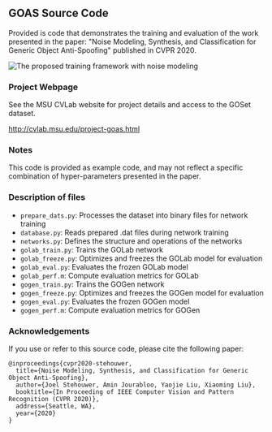 
## GOAS Source Code

Provided is code that demonstrates the training and evaluation of the work presented in the paper: "Noise Modeling, Synthesis, and Classification for Generic Object Anti-Spoofing" published in CVPR 2020.

![The proposed training framework with noise modeling](https://github.com/JStehouwer/GOAS_CVPR2020/blob/master/readme_fig.png)

### Project Webpage

See the MSU CVLab website for project details and access to the GOSet dataset.

http://cvlab.msu.edu/project-goas.html

### Notes

This code is provided as example code, and may not reflect a specific combination of hyper-parameters presented in the paper.

### Description of files

- `prepare_dats.py`: Processes the dataset into binary files for network training
- `database.py`: Reads prepared .dat files during network training
- `networks.py`: Defines the structure and operations of the networks
- `golab_train.py`: Trains the GOLab network
- `golab_freeze.py`: Optimizes and freezes the GOLab model for evaluation
- `golab_eval.py`: Evaluates the frozen GOLab model
- `golab_perf.m`: Compute evaluation metrics for GOLab
- `gogen_train.py`: Trains the GOGen network
- `gogen_freeze.py`: Optimizes and freezes the GOGen model for evaluation
- `gogen_eval.py`: Evaluates the frozen GOGen model
- `gogen_perf.m`: Compute evaluation metrics for GOGen

### Acknowledgements

If you use or refer to this source code, please cite the following paper:

	@inproceedings{cvpr2020-stehouwer,
	  title={Noise Modeling, Synthesis, and Classification for Generic Object Anti-Spoofing},
	  author={Joel Stehouwer, Amin Jourabloo, Yaojie Liu, Xiaoming Liu},
	  booktitle={In Proceeding of IEEE Computer Vision and Pattern Recognition (CVPR 2020)},
	  address={Seattle, WA},
	  year={2020}
	}


